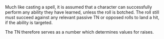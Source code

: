Much like casting a spell, it is assumed that a character can successfully perform any ability they have learned, unless the roll is botched. The roll still must succeed against any relevant passive TN or opposed rolls to land a hit, if the ability is targeted.
  
The TN therefore serves as a number which determines values for raises.